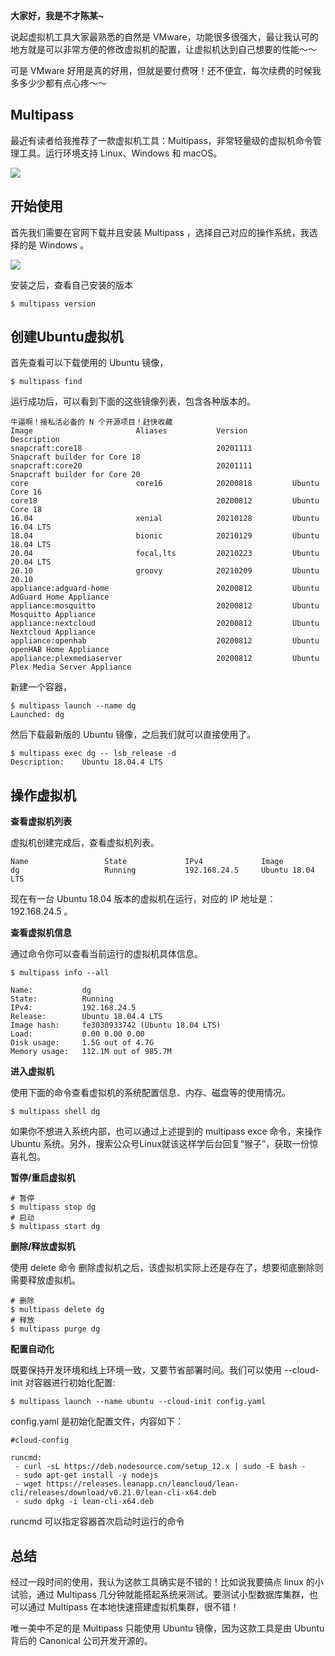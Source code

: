 **大家好，我是不才陈某~**

说起虚拟机工具大家最熟悉的自然是 VMware，功能很多很强大，最让我认可的地方就是可以非常方便的修改虚拟机的配置，让虚拟机达到自己想要的性能～～

可是 VMware 好用是真的好用，但就是要付费呀！还不便宜，每次续费的时候我多多少少都有点心疼～～

## Multipass

最近有读者给我推荐了一款虚拟机工具：Multipass，非常轻量级的虚拟机命令管理工具。运行环境支持 Linux、Windows 和 macOS。

![](https://mmbiz.qpic.cn/mmbiz_png/Z4N0CzO8W9A1E1mm1jkXbaYsZwLDu2WibAmiavK2Rsdxgy3amicXl3FgSoFCF3nQbY2HHoWiaXDw6w3icDibmwhibj9ng/640?wx_fmt=png)

## 开始使用

首先我们需要在官网下载并且安装 Multipass ，选择自己对应的操作系统，我选择的是 Windows 。

![](https://www.java-family.cn/BlogImage/20230102141514.png)

安装之后，查看自己安装的版本

```shell
$ multipass version
```

## 创建Ubuntu虚拟机

首先查看可以下载使用的 Ubuntu 镜像，

```shell
$ multipass find
```

运行成功后，可以看到下面的这些镜像列表，包含各种版本的。

```shell
牛逼啊！接私活必备的 N 个开源项目！赶快收藏
Image                       Aliases           Version          Description                                              
snapcraft:core18                              20201111         Snapcraft builder for Core 18                            
snapcraft:core20                              20201111         Snapcraft builder for Core 20                            
core                        core16            20200818         Ubuntu Core 16                                           
core18                                        20200812         Ubuntu Core 18                                           
16.04                       xenial            20210128         Ubuntu 16.04 LTS                                         
18.04                       bionic            20210129         Ubuntu 18.04 LTS                                         
20.04                       focal,lts         20210223         Ubuntu 20.04 LTS                                         
20.10                       groovy            20210209         Ubuntu 20.10                                             
appliance:adguard-home                        20200812         Ubuntu AdGuard Home Appliance                            
appliance:mosquitto                           20200812         Ubuntu Mosquitto Appliance                               
appliance:nextcloud                           20200812         Ubuntu Nextcloud Appliance                               
appliance:openhab                             20200812         Ubuntu openHAB Home Appliance                            
appliance:plexmediaserver                     20200812         Ubuntu Plex Media Server Appliance
```

新建一个容器，

```shell
$ multipass launch --name dg
Launched: dg
```

然后下载最新版的 Ubuntu 镜像，之后我们就可以直接使用了。

```shell
$ multipass exec dg -- lsb_release -d
Description:    Ubuntu 18.04.4 LTS
```

## 操作虚拟机

**查看虚拟机列表**

虚拟机创建完成后，查看虚拟机列表。

```shell
Name                 State             IPv4             Image
dg                   Running           192.168.24.5     Ubuntu 18.04 LTS
```

现在有一台 Ubuntu 18.04 版本的虚拟机在运行，对应的 IP 地址是：192.168.24.5 。

**查看虚拟机信息**

通过命令你可以查看当前运行的虚拟机具体信息。

```shell
$ multipass info --all

Name:           dg
State:          Running
IPv4:           192.168.24.5
Release:        Ubuntu 18.04.4 LTS
Image hash:     fe3030933742 (Ubuntu 18.04 LTS)
Load:           0.00 0.00 0.00
Disk usage:     1.5G out of 4.7G
Memory usage:   112.1M out of 985.7M
```

**进入虚拟机**

使用下面的命令查看虚拟机的系统配置信息、内存、磁盘等的使用情况。

```shell
$ multipass shell dg
```

如果你不想进入系统内部，也可以通过上述提到的 multipass exce 命令，来操作 Ubuntu 系统。另外，搜索公众号Linux就该这样学后台回复“猴子”，获取一份惊喜礼包。

**暂停/重启虚拟机**

```shell
# 暂停
$ multipass stop dg
# 启动
$ multipass start dg
```

**删除/释放虚拟机**

使用 delete 命令 删除虚拟机之后，该虚拟机实际上还是存在了，想要彻底删除则需要释放虚拟机。

```shell
# 删除
$ multipass delete dg
# 释放
$ multipass purge dg
```

**配置自动化**

既要保持开发环境和线上环境一致，又要节省部署时间。我们可以使用 --cloud-init 对容器进行初始化配置:

```shell
$ multipass launch --name ubuntu --cloud-init config.yaml
```

config.yaml 是初始化配置文件，内容如下：

```shell
#cloud-config

runcmd:
 - curl -sL https://deb.nodesource.com/setup_12.x | sudo -E bash -
 - sudo apt-get install -y nodejs  
 - wget https://releases.leanapp.cn/leancloud/lean-cli/releases/download/v0.21.0/lean-cli-x64.deb  
 - sudo dpkg -i lean-cli-x64.deb
```

runcmd 可以指定容器首次启动时运行的命令

## 总结

经过一段时间的使用，我认为这款工具确实是不错的！比如说我要搞点 linux 的小试验，通过 Multipass 几分钟就能搭起系统来测试。要测试小型数据库集群，也可以通过 Multipass 在本地快速搭建虚拟机集群，很不错！

唯一美中不足的是 Multipass 只能使用 Ubuntu 镜像，因为这款工具是由 Ubuntu 背后的 Canonical 公司开发开源的。